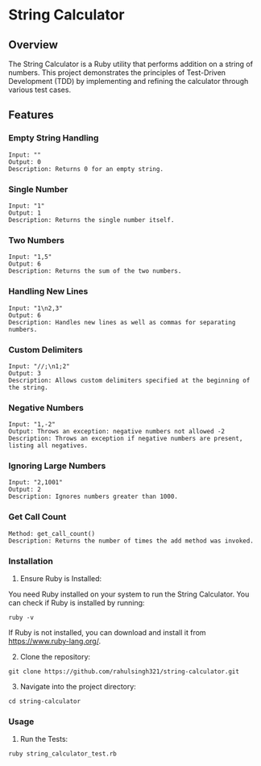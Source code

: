 # String Calculator

## Overview
The String Calculator is a Ruby utility that performs addition on a string of numbers. This project demonstrates the principles of Test-Driven Development (TDD) by implementing and refining the calculator through various test cases.

## Features
### Empty String Handling

```
Input: ""
Output: 0
Description: Returns 0 for an empty string.
```
### Single Number
```
Input: "1"
Output: 1
Description: Returns the single number itself.
```
### Two Numbers
```
Input: "1,5"
Output: 6
Description: Returns the sum of the two numbers.
```
### Handling New Lines

```
Input: "1\n2,3"
Output: 6
Description: Handles new lines as well as commas for separating numbers.
```
### Custom Delimiters

```
Input: "//;\n1;2"
Output: 3
Description: Allows custom delimiters specified at the beginning of the string.
```
### Negative Numbers
```
Input: "1,-2"
Output: Throws an exception: negative numbers not allowed -2
Description: Throws an exception if negative numbers are present, listing all negatives.
```
### Ignoring Large Numbers
```
Input: "2,1001"
Output: 2
Description: Ignores numbers greater than 1000.
```
### Get Call Count
```
Method: get_call_count()
Description: Returns the number of times the add method was invoked.
```

### Installation
1. Ensure Ruby is Installed:

You need Ruby installed on your system to run the String Calculator. You can check if Ruby is installed by running:
```
ruby -v
```
If Ruby is not installed, you can download and install it from https://www.ruby-lang.org/.

2. Clone the repository:
```
git clone https://github.com/rahulsingh321/string-calculator.git
```
3. Navigate into the project directory:
```
cd string-calculator
```

### Usage
1. Run the Tests:
```
ruby string_calculator_test.rb
```
